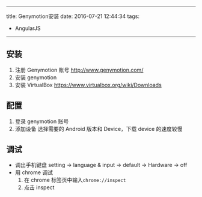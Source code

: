 ----
title: Genymotion安装
date: 2016-07-21 12:44:34
tags:
- AngularJS
----
## 安装
1. 注册 Genymotion 账号
  <http://www.genymotion.com/>
1. 安装 genymotion
1. 安装 VirtualBox
  <https://www.virtualbox.org/wiki/Downloads>

## 配置
1. 登录 genymotion 账号
1. 添加设备
  选择需要的 Android 版本和 Device，下载 device 的速度较慢

## 调试
- 调出手机键盘
  setting -> language & input -> default -> Hardware -> off
- 用 chrome 调试
  1. 在 chrome 标签页中输入`chrome://inspect`
  1. 点击 inspect
